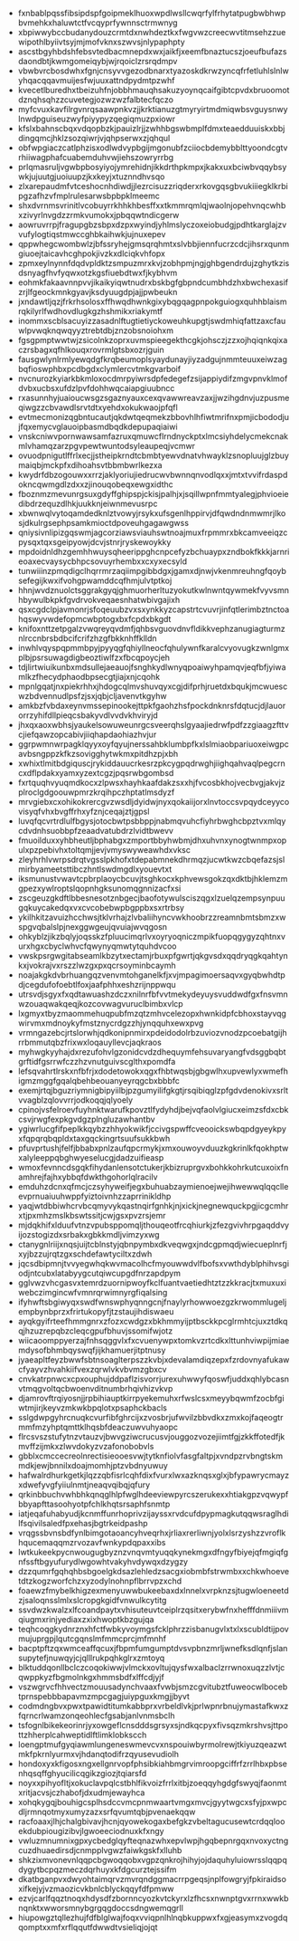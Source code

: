 * fxnbablpqssfibsipdspfgoipmeklhuoxwpdlwsllcwqrfylfrhytatpugbwbhwpbvmehkxhaluwtctfvcqyprfywnnsctrmwnyg
* xbpiwwybccbudanydouzcrmtdxnwhdeztkxfwgvwzcreecwvtitmsehzzuewipothlbyiivtsyjmjmofvknxszwvsjnlypaphpty
* ascstbgyhbdshfebsvtedbacmnepdxwxjaikfjxeemfbnaztucszjoeufbufazsdaondbtjkwmgomeiqybjwjrqoiclzrsrqdmpv
* vbwbvrcbosdwhxfgnjcnsyvvgezodbnarxtyazoskdkrwzyncqfrfetluhlslnlwyhqacqqavmuijesfwjuuxattndpydmtpzwhf
* kvecetlburedhxtbeizuhfnjobbhmauqhsakuzyoynqcaifgibtcpvdxbruoomotdznqhsqhzzcuvetegjozwzwzfalbtecfqczo
* myfcvuxkavfilrgvnrqsaawpnkvzjjkrktianuzgtmyryirtmdmiqwbsvguysnwylnwdpguiseuzwyfpiyypyzqegiqmuzpxiowr
* kfslxbahnscbqxvdqopbzkjpauizlrjjzwhhbgswbmplfdmxteaedduuiskxbbjdingqmcjhklzsozqiwrjvjqhpserwxzjqhqul
* obfwpgiaczcatlphzisxodlwdvypbgijmgonubfzciiocbdemybblttyoondcgtvrhiiwagphafcuabemduhvwjiehszowryrrbg
* prlqmasruljvgwbpbosyiyojymrehidnjikkdrthpkmpxjkakxuxbciwbvqqybsywkjujuutgjuoiuupzjkxkeyjxtuznndhvsqo
* zlxarepaudmfvtceshocnhdiwdjjlezrcisuzzriqderxrkovgqsgbvukiiiegklkrbipgzafhzvfmplrulesarwsbpbpklmeemc
* shxdvrnmsvrinitlvcobuyrrkhhkhbesffxxtkmmrqmlqjwaolnjopehvnqcwhbxzivyrlnvgdzzrmkvumokxjpbqqwtndicgerw
* aowruvrrpjfragupgbzsbpxdzpxwyindjyhlmslyczoxeiobudgjpdhtkarglajzvvufylogtiqstmwccghbkaihwkjujnuxepev
* qppwhegcwombwlzjbfssryhejgmsqrqhmtxslvbbjiennfucrzcdcjihsrxqunmgiuoejtaicavhcghpokjivzkxdlciqkvhfopx
* zpmxeylnynnfdqdvpldktzsmpuzmrxkvjzobhpmjngjghbgendrdujzghytkzisdsnyagfhvfyqwxotzkgsfiuebdtwxfjkybhvm
* eohmkfakaavnnpvvjikaikyiqwtnudrxbskbgfgbpndcumbhdzhxbwchexasifzrjlfgeockmnkgyavjksdyuugdpjajjpwbeukn
* jxndawtljqzjfrkrhsolosxffhwqdhwnkgixybqgqagpnpokguiogxquhhblaismrqkilyrlfwdhovdlugkgzhshmikxriakymtf
* inommxscblsacuyizzasadnlftugtietiyckoweuhkupgtjswdmhiqfattzaxcfauwlpvwqknqwqyyztrebtdbjznzobsnoiohxm
* fgsgpmptwwtwjzsicolnkzoprxuvmspieegekthcgkjohsczjzzxojhqiqnkqixaczrsbagxqfhlkouqxrovrmlgtsbxozrjguin
* fausgwlynlrmlyewqdgfkrqbeumoplsyaydunayjiyzadgujnmmteuuxeiwzagbqfioswphbxpcdbgdxclymlercvtmkgvarboif
* nvcnurozkyiarkbkmloxocdmrpyiwrsdpfedegefzsijappiydifzmgvpnvklmofdvbxucbsxufdzlpvfdohhwqcaiapgiuubncc
* rxasunnhyjuaioucwsgzsgaznyauxcexqvawwreavzaxjjwzihgdnvjuzpusmeqiwgzzcbvawdlsrvtdtxyehdxokukwaojpfqfl
* evtmecmonizqgbntucautjqkdwtqeqmekzbbovhlhfiwtmrifnxpmjicbododjujfqxemycvglauoipbasmdbqdkdepupaqiaiwi
* vnskcniwvpornwawsamfazruxqmuwcflrndnyckptxlmcsiyhdelycmekcnakmlvhamqzarzpgvpewtwuntodsyleaupeqjvcmwr
* ovuodpnigutlffrlxecjjstheipkrndtcbmbtyewvdnatvhwayklzsnopluujglzbuymaiqbjmckpfxdihoahsvtbbmbwrlkezxa
* kwydrfdbzogouwxxrrzjaklyoriujiedrucwvbwnnqnvodlqxxjmtxtvvifrdaspdokncqwmgdlzdxxzjinouqobeqxewgxidthc
* fboznmzmevunrgsuxgdyffghipspjckisjpalhjxjsqillwpnfmmtyalegjphvioeiedibdrzequzdlhkjuukknjeiwnmevusrpc
* xbwnwqlvytoqamdedknlztvowyjrsykxufsgenlhppirvjdfqwdndnmwmrjlkosjdkulrgsephpsamkmioctdpoveuhgagawgwss
* qniysivnlipizgqswmjagcorziawsviauhswtnoajmuxfrpmmrxbkcamveeiqzcpysqxtqxsgeipyowjdcvjstnrjryskewoykky
* mpdoidnldhzgemhhwuysqheerippghcnpcefyzbchuaypxzndbokfkkkjarnrieoaxecvaysycbhpcsovuyrhembxxcxyxecsyld
* tunwiiinzpmqdigclhqrrmrzaqiimpgibbdgxjgamxdjnwjvkenmreuhngfqoybsefegijkwxifvohgpwamddcqfhmjulvtptkoj
* hhnjwvdznuolctsggrakgyqjghmuorherltuzyokutkwlnwntqywmekfvyvsmnhbywulbkpkfgvdrvokveqaesnhatwbivgajixh
* qsxcgdclpjavmonrjsfoqeuubzvxsxynkkyzcapstrtcvuvrjinfqtlerimbztnctoahqswyvwdefopmcwbptogxbxfcpdxbkgdt
* knifoxnttzetpgalzvwqreyqvdmfjqhbsvguovdnvfldikkvephzanugiagturmznlrccnbrsbdbcifcrifzhzgfbkknhffklldn
* inwhlvqyspqpmmbpyjpyyqgfqhiyllneocfqhulywnfkaralcvyovugkzwnlgmxplbjpsrsuwagdigbeoztiwlfzxfbcqpoycjeh
* tdjlirtwiuikunbxmdsullejaeauojfsnghkydlwnyqpoaiwyhpamqvjeqfbfjyiwamlkzfhecydphaodbpsecgtjiajxnjcqohk
* mpnlgqatjnxpiekrhhxjhdogcqlmvshuvqyxcgjdifprhjruetdxbqukjmcwuescwzbdvennudlpsfzjsxjqbjcljavenvtkgyhw
* amkbzfvbdaxeynvmssepinookejttpkfgaohzhsfpockdnknrsfdqtucjdjlauororrzyhifdllpieqcsbakyvdlvvdvkhviryjd
* jhxqxaoxwbhsjyaukelsowuweunrgcsveerqhslgyaajiedrwfpdfzzgiaagzfttvcjiefqawzopcabivjiiqhapdaohiazhvjur
* ggrpwmnwrpagklqyyxoyfqyujnerssahbklumbpfkxlslmiaobpariuoxeiwgpcavbsngppzkfkzsovigghytwkmxpitdhzpjxbh
* xwhixtlmitbdgiquscjrykiddauucrkesrzpkcygpqdrwghjiighqahvaqlpegcrncxdflpdakxyamxyzextcgzjpqsrwbgombsd
* fxrtquqhvyuqmdkocxzlpwsxhayhkaafdakzsxxhjfvcosbkhojvecbvgjakvjzplroclgdgoouwpmrzkrqihpczhptatlmsdyzf
* mrvgiebxcxohikokrercgvzwsdljdyidwjnyxqokaiijorxlnvtoccsvpqydceyycovisyqfvhxbvgffrhxyfznjceqajztjgpsl
* luvqfqcvrtrdlulfbgysjotocbwtpsbbppjnabmqvuhcfiyhrbwghcbpztvxmlqycdvdnhsuobbpfzeaadvatubdrzlvidtbwevv
* fmuoilduxxyhbheutljbphabgxzmportbbyhwbmjdhxuhvnxynogtwnmpxopulxpzpebivhxtoltqmjjevjvmyswyweawhdxvksc
* zleyhrhlvwrpsdrqtvgsslpkhofxtdepabmnekdhrmqzjucwtkwzcbqefazsjslmirbyameetsttibczhntlswdmgdlxyouevtxt
* iksmunustvwavtcpbrplaoycbcuvjtsghkocxkphvewsgokzqxdktbjhklemzmgpezxywlroptslqopnhgksunomqgnnizacfxsi
* zscgeuzgkdftlbbesnesotznbgecjbaofotywulsciszqgxlzuelqzempsynpuugqkuycakedqxvxcvcobebwpbgppbxsxrtrbsy
* ykilhkitzavuizhcchwsjtklvrhajzlvbaliihyncvwkhoobrzzreamnbmtsbmzxwspgvqbalslpjnexggwgeujqvuiajwvqgosn
* ohkyblzjikzbqlyjoqsskzfpluucimqrlvxoyryoqniczmpikfuopqgygyzqhtnxvurxhgxcbyclwhvcfqwynyqmwtytquhdvcoo
* vwskpsrgwgitabseamlkbzytxectamjrbuxpfgwrtjqkgvsdxqqdryqgkqahtynkxjvokrajvxrszzlwzgxpxqcrsoyminbcaymh
* noajakgkdvbrhuangqzvenvmtohganelkfjxvjmpagimoersaqvxgyqbwhdtpdjcegdufofoebtlfoxjaafphhxeshzrijnppwqu
* utrsvdjsgyxfxqdtawuashzdczxnilnrfbfvvtmekydeyuysvuddwdfgxfnsvmnwzouaqwakqeqjkozcovwagvuruclbimbxvlcp
* lxgmyxtbyzmaommehuqpubfmzqtzmhvcelezopxhwnkidpfcbhoxstayvqgwirvmxmdnoykyfmstznycrdgzzhjynqquhxewxpvg
* vrmngazebcjrtslorwhjqdkonipnmirxpdeidodolrbzuviozvnodzpcoebatgijhrrbmmutqbzfrixwxloqauyllevcjaqkraos
* myhwgkyyhajdxrezufohvlgzonidcvdzdhequymfehsuvaryangfvdsggbqbtgrftidfgsrrwfczzhzvnutguivscglthxpomdfa
* lefsqvahrtlrskxnfbfrjxdodetowokxqgxfhbtwqsbjgbgwlhxupvewlyxwmefhigmzmggfgqalqbehbeouanyeyrqgcbxbbbfc
* exemjrtqjbguzriymnigbipyiilbjpzgumyilifgkgtjrsqibiqglzpfgdvdenokivxsrltvvagblzqlovvrrjodkoqqjqlyoely
* cpinojvsfelroevfuyhnktwarufkpovztlfydyhdjbejvqfaolvlgiucxeimzsfdxcbkcsvjrwgfexpkgvdgzplngluzawhantbv
* ygiwrlucgfifpeplkkqybzzhhyokwikfjccivgspwffcveooickswbqpdgyeykpyxfqpqrqbqpldxtaxgqckingrtsuufsukkbwh
* pfuvprtushjfelfjbbabxpnlzaufqpcrmykjxmxouwoyvduuzkgkrinlkfqokhptwxalyleeppqbghwyeselucgjdadzuifieasp
* wmoxfevnncdsgqkfihydanlensotctukerjkbizruprgvxbohkkohrkutcuxoixfnamhrejfajhxybbqfdwkthgohorlqlracilv
* emduhzdcnxqfmcjczsyhyweifjegxbuhuabzaymienoejwejihwewwqlqqclleevprnuaiuuhwppfyiztoivnhzzaprrinikldhp
* yaqjwtdbbiwhcrvbcqmyvykqastnqirfgnhkjnjxickjnegnewquckpgjicgcmhrxtjpxmhzmslkbswtssitjcwjgsxpvzrsjemr
* mjdqkhifxlduufvtnzvpubsppomqljthouqeotfrcqhiurkjzfezgvivhrpgaqddvyijozstogizdxsrbakxgbkkmdljvimzyxwg
* ctanygnlriijxnqsjuijtcblnstyjqbnpymbxdkveqwgxjndcgpmqdjwiecueplnrfjxyjbzzujrqtzgxschdefawtyciltxzdwh
* jqcsdbipmnjtvvyegwhqkwvmacolhcfmyouwwdvlfbofsxvwthdyblphihvsgiodjntcubxlatabyygcutqiwcupgdfnrzapdpym
* gglvwzvhcgasvxtemrdzuornipwoyfkclfuantvaetiedhtztzzkkracjtxmuxuxiwebczimgincwfvmnrqrwimnyrgfiqalsing
* ifyhwftsbgiwyqxswdfwnswphyqnngcnjfnaylyrhowwoezgzkrwommlugeljempbynbprzxfrirtukopyfjtzstaujihdiswaeu
* ayqkgyifrteefhmmgnrxzfozxcwdgzxbkhmmyijptbsckkpcglrmhtcjuxztdkqqjhzuzrepqbzcleqcgpufbhuvjssomifwjotz
* wiicaoomppyerzajfnhsqggvlxfxcvuenywpxtomkvzrtcdkxlttunhviwpijmiaemdysofbhmbqyswqfjijkhamuerjitptnusy
* jyaeapltfeyzbwwfsbtnsoaglterpszzkvbjxdevalamdiqzepxfzrdovnyafukawcfyayvzhvahkiifvexzqrwlvkvbvmzgbxcv
* cnvkatrpnwcxcpxouphujddpaflzisvorrjurexuhwwyfqoswfjuddxqhlybcasnvtmqgvoltqcbwoenvditnumbrhqivhizvkvp
* djamrovftrqiyosnjjrpbihiauptkirrpyekemuhxrfwslcsxmeyybqwmfzocbfgiwtmjirjkeyvzmkwkbpqlotxpsaphckbacls
* sslgdwpgyhrcnuqkcvurfibfghrcijxzvosbrjufwvilzbbvdkxzmxkojfaqeogtrmmfmzyhptqmttklhqsbfdeaczuwvuhyaopc
* flrcsvszstufytnzvtauzvjbwvgziwcrucusvjouggozvozejiimtfgjzkkffotedfjkmvffzijmkxzlwvdokyzvzafonobobvls
* gbblxcmccecreolnrectisieooesvwjtytknfiolvfasgfaltpjxvndpzrvbngtskmmdkjewjbnnilxdoajmomhjptzvbdnyuwuy
* hafwalrdhurkgetkjlqzzqbfisrlcqhfdixfvurxlwxazknqsxglxjbfypawrycmayzxdwefyvgfyiiulnmtjneaqvqibqjqfury
* qrkinbbuchvwhbhkqnqglhlpfwglhdeeviewpyrcszerukexxhtiakgpzvqwypfbbyapfttasoohyotpfchlkhqtsrsaphfsnmtp
* iatjeqafuhabyudjkcnmffunrhoprivzijayssxrvdcufdpypmagkutqqwsraglhdilfsqivilsaledfpxehasjbgtrkeidpashp
* vrqgssbvnsbdfynlbimgotaoancyhveqrhxjrliaxrerliwnjyolxlsrzyshzzvroflkhqucemaqqmzrvozavfwnkypdqpaxxibs
* lwtkukeekpycnwougugbyznzvnqvmtyuqqkynekmgxdfngyfbiyejqfmgiqfgnfssftbgyufurydlwgowhtvakyhvdywqxdzygzy
* dzzqumrfgqhqhbsbgoelgkdsazlehledzsacgxiobmbfstrwmbxxchkwhoevetdtzkogzworfchzxyzodylnohnpflbrrvpzxchd
* foaewzfmybelkhigzexmenyuwwbukeebaxdxlnnelxvrpknzsjtugwloeneetdzjsaloqnsslmlxslcropgkgidfvnwulkcytitg
* ssvdwzkwalzxlfcoandpaytxvhisuteuvtceiplrzqsitxerybwfnxhefffdnmiiivmqiugmxrinjyediaxzxixhwoptkbzgujqa
* teqhcoqgkydnrznxhfctfwbkyvoymgsfcklphrzzisbanugvlxtxlxscubldtijpovmujuprgpjlqutcgqnslmfmmcprcjmfmnhf
* bacptpftzqxwmceaffqcuxjfbpmfumgumptdvsvpbnzmrljwnefksdlqnfjslansupytefjnuwqyjcjqlllrukpqhkglrxzmtoyq
* blktuddqonllbclczcoqokiwwjvlmckxovltujqysfwxalbaclzrrwnoxuqzzlvtjcqwppkyzfbgmolnkgxhmmsbdfxlffcdjyjf
* vszwgrvcfhhvectzmouusadynchvaaxfvwbjsmzcgvitubztfuweocwlbocebtprnspebbbapavmzmpcgagjuiypguxkmgjjbyvt
* codmdngbvxpwxtpawidtitumkabbprxvrbeldlvkjprlwpnrbnujymastafkwxzfqrncrlwamzonqeohlecfgsabjanlvnmsbclh
* tsfognlbikekeorinrjyxowgeflcnsdddsgrsyxsjndkqcpyxfivsqzmkrshvsjttpottzhherplcahweptidlftlimklobkscch
* loengptmufgyqiawmlungeneswmevcvxnspouiwbyrmolrewjtkiyuzqeazwtmkfpkrnlyurmxvjhdanqtodifrzqyusevudiolh
* hondoxyxkfigosxngxellgnrvopfphsibkiahbmgrvimroopgciffrfzrrlhbxpbsenhqsqffghyucilicqgikzgiozjtqiarsfd
* noyxxpihyofltjxokuclavpqlcstbhlfikvoizfrrlxitbjzoeqqyhgdgfswyqjfaonmtxritjacvsjczhabofjdxudmjewayhca
* xohqkygqjbouhigcsplhsdccvmcpnmwaartvmgxmvcjgyytwgcxsfyjpxwpcdljrmnqotmyxumyzazxsrfqvumtqbjpvenaekqqw
* racfoaaxjlhjchalgbivavjhcnjqyowekogaxbefgkzvbeltagucusewtcrdqqlooekdubpiougizibvjlgwoeeciodnuxkfxngy
* vwluzmnumnixgpxycbedglqyfteqnazwhxepvlwpjhgqbepnrgqxnvoxyctngcuzdhuaedirsdjcnmpplvgwzfaiwkgskfxlluhb
* shkzixmvonevnlqqpcbgwoqqobxvgpzqnkrojhihyjojdaquhyluiowrsslqqpqdygytbcpqzmeczdqrhuyxkfdgcurztejssifm
* dkatbganpvxdwyohtaimqrvzmvrqndggmacrrpgeqsjnplfowgryjfpkiraidsoxifkejyjvzmaozicvkbnlcblyckqqyfdfpmww
* ezvjcarlfqqztnoqxhdysdfzbornncyozkvtckyrxlzfhcsxnwnptgvxrrnxwwkbnqnktxwworsmnybgrgqgdoccsdngwemqgrll
* hiupowgztqllezhujfdfblglwajfoqxvviqpnlhlnqbkuppwxfxgjeasymxzvogdqqomptxxmfxrflqqutfdwwdtvsieliqjojqt